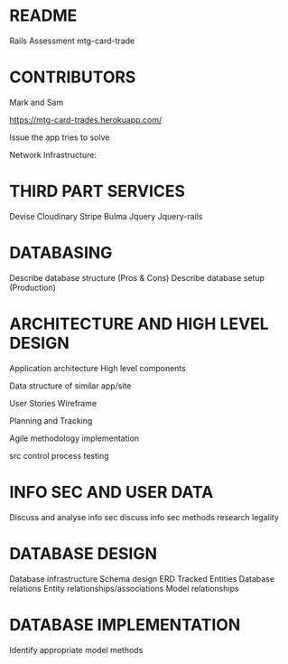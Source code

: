 # README

Rails Assessment
mtg-card-trade

# CONTRIBUTORS
Mark and Sam

https://mtg-card-trades.herokuapp.com/

Issue the app tries to solve

Network Infrastructure:

# THIRD PART SERVICES
Devise
Cloudinary
Stripe
Bulma
Jquery
Jquery-rails

# DATABASING
Describe database structure (Pros & Cons)
Describe database setup (Production)

# ARCHITECTURE AND HIGH LEVEL DESIGN
Application architecture
High level components

Data structure of similar app/site

User Stories
Wireframe

Planning and Tracking

Agile methodology implementation

src control process
testing

# INFO SEC AND USER DATA
Discuss and analyse info sec
discuss info sec methods
research legality

# DATABASE DESIGN
Database infrastructure
Schema design
ERD
Tracked Entities
Database relations
Entity relationships/associations
Model relationships

# DATABASE IMPLEMENTATION
Identify appropriate model methods